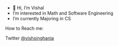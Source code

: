 - 👋 Hi, I’m Vishal
- I’m interested in Math and Software Engineering 
- I’m currently Majoring in CS

How to Reach me:

Twitter <a href="https://twitter.com/vishsinghania">@vishsinghania

<!---
SinghaniaV/SinghaniaV is a ✨ special ✨ repository because its `README.md` (this file) appears on your GitHub profile.
You can click the Preview link to take a look at your changes.
--->
